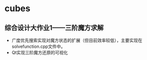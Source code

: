 # cubes
## 综合设计大作业1——三阶魔方求解
+ 广度优先搜索实现对魔方状态的扩展（但目前效率较低），主要实现在solvefunction.cpp文件中。
+ Qt实现三阶魔方还原的可视化
